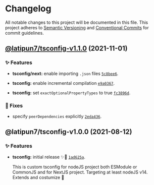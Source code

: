 # Changelog

All notable changes to this project will be documented in this file.
This project adheres to [Semantic Versioning](https://semver.org) and [Conventional Commits](https://www.conventionalcommits.org) for commit guidelines.

## [@latipun7/tsconfig-v1.1.0](https://github.com/latipun7/library/compare/@latipun7/tsconfig@1.0.0...@latipun7/tsconfig@1.1.0) (2021-11-01)

### ✨ Features

- **tsconfig/next:** enable importing `.json` files [`5c8bee6`](https://github.com/latipun7/library/commit/5c8bee604ada52824b1da3e026ddb1f9d32906b7).

- **tsconfig:** enable incremental compilation [`e9a0367`](https://github.com/latipun7/library/commit/e9a03678349dc013cebaab712ff90d41ebc8f9fc).

- **tsconfig:** set `exactOptionalPropertyTypes` to true [`fc3896d`](https://github.com/latipun7/library/commit/fc3896d669ce5e36ff96ea4da6c2800432a1d769).

### 🐛 Fixes

- specify `peerDependencies` explicitly [`2eda436`](https://github.com/latipun7/library/commit/2eda43686d003cd34129d121fbac08de770f6a63).

## @latipun7/tsconfig-v1.0.0 (2021-08-12)

### ✨ Features

- **tsconfig:** initial release ✨🚀 [`1ad625a`](https://github.com/latipun7/library/commit/1ad625a42877ef91e2f06e51eb28034be1ea2810).

  This is custom tsconfig for nodeJS project both ESModule or CommonJS and
  for NextJS project. Targeting at least nodeJS v14. Extends and costumize 🎉
